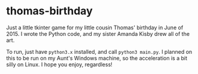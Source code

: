 # thomas-birthday
Just a little tkinter game for my little cousin Thomas' birthday in June of 2015.  I wrote the Python code, and my sister Amanda Kisby drew all of the art.

To run, just have `python3.x` installed, and call `python3 main.py`.  I planned on this to be run on my Aunt's Windows machine, so the acceleration is a bit silly on Linux.  I hope you enjoy, regardless!
